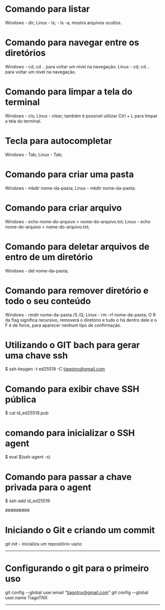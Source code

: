 # Comando para listar

Windows - dir;
Linux - ls; - ls -a; mostra arquivos ocultos.

# Comando para navegar entre os diretórios

Windows - cd; cd .. para voltar um nível na navegação.
Linux - cd; cd .. para voltar um nível na navegação.

# Comando para limpar a tela do terminal

Windows - cls;
Linux - clear; também é possível utilizar Ctrl + L para limpar a tela do terminal.

# Tecla para autocompletar

Windows - Tab;
Linux - Tab;

# Comando para criar uma pasta

Windows - mkdir nome-da-pasta;
Linux - mkdir nome-da-pasta;

# Comando para criar arquivo

Windows - echo nome-do-arquivo > nome-do-arquivo.txt;
Linux - echo nome-do-arquivo > nome-do-arquivo.txt;

# Comando para deletar arquivos de entro de um diretório

Windows - del nome-da-pasta;

# Comando para remover diretório e todo o seu conteúdo

Windows - rmdir nome-da-pasta /S /Q;
Linux - rm -rf nome-da-pasta; O R da flag significa recursivo, removerá o diretório e tudo o há dentro dele e o F é de force, para aparecer nenhum tipo de confirmação.

######

# Utilizando o GIT bach para gerar uma chave ssh

$ ssh-keygen -t ed25519 -C tiagotnx@gmail.com

# Comando para exibir chave SSH pública

$ cat id_ed25519.pub

# comando para inicializar o SSH agent

$ eval $(ssh-agent -s)

# Comando para passar a chave privada para o agent

$ ssh-add id_ed25519

#########

# Iniciando o Git e criando um commit

git init - inicializa um repositório vazio

---

# Configurando o git para o primeiro uso

git config --global user.email "tiagotnx@gmail.com"
git config --global user.name TiagoTNX

---
